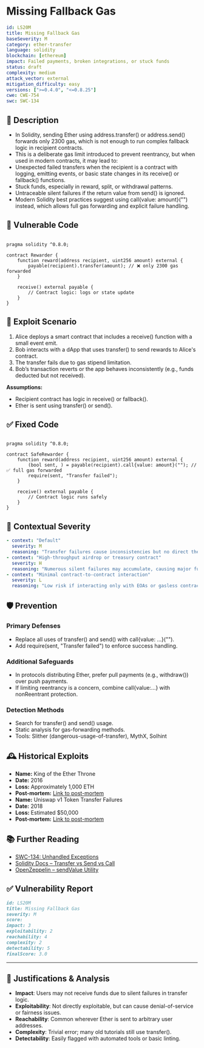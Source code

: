 # Missing Fallback Gas

```YAML
id: LS20M
title: Missing Fallback Gas 
baseSeverity: M
category: ether-transfer
language: solidity
blockchain: [ethereum]
impact: Failed payments, broken integrations, or stuck funds
status: draft
complexity: medium
attack_vector: external
mitigation_difficulty: easy
versions: [">=0.4.0", "<=0.8.25"]
cwe: CWE-754
swc: SWC-134
```

## 📝 Description

- In Solidity, sending Ether using address.transfer() or address.send() forwards only 2300 gas, which is not enough to run complex fallback logic in recipient contracts. 
- This is a deliberate gas limit introduced to prevent reentrancy, but when used in modern contracts, it may lead to:
- Unexpected failed transfers when the recipient is a contract with logging, emitting events, or basic state changes in its receive() or fallback() functions.
- Stuck funds, especially in reward, split, or withdrawal patterns.
- Untraceable silent failures if the return value from send() is ignored.
- Modern Solidity best practices suggest using call{value: amount}("") instead, which allows full gas forwarding and explicit failure handling.

## 🚨 Vulnerable Code

```solidity

pragma solidity ^0.8.0;

contract Rewarder {
    function reward(address recipient, uint256 amount) external {
        payable(recipient).transfer(amount); // ❌ only 2300 gas forwarded
    }

    receive() external payable {
        // Contract logic: logs or state update
    }
}
```

## 🧪 Exploit Scenario

1. Alice deploys a smart contract that includes a receive() function with a small event emit.
2. Bob interacts with a dApp that uses transfer() to send rewards to Alice's contract.
3. The transfer fails due to gas stipend limitation.
4. Bob’s transaction reverts or the app behaves inconsistently (e.g., funds deducted but not received).

**Assumptions:**

- Recipient contract has logic in receive() or fallback().
- Ether is sent using transfer() or send().

## ✅ Fixed Code

```solidity

pragma solidity ^0.8.0;

contract SafeRewarder {
    function reward(address recipient, uint256 amount) external {
        (bool sent, ) = payable(recipient).call{value: amount}(""); // ✅ full gas forwarded
        require(sent, "Transfer failed");
    }

    receive() external payable {
        // Contract logic runs safely
    }
}
```

## 🧭 Contextual Severity

```yaml
- context: "Default"
  severity: M
  reasoning: "Transfer failures cause inconsistencies but no direct theft."
- context: "High-throughput airdrop or treasury contract"
  severity: H
  reasoning: "Numerous silent failures may accumulate, causing major fund misallocation."
- context: "Minimal contract-to-contract interaction"
  severity: L
  reasoning: "Low risk if interacting only with EOAs or gasless contracts."
```

## 🛡️ Prevention

### Primary Defenses

- Replace all uses of transfer() and send() with call{value: ...}("").
- Add require(sent, "Transfer failed") to enforce success handling.

### Additional Safeguards

- In protocols distributing Ether, prefer pull payments (e.g., withdraw()) over push payments.
- If limiting reentrancy is a concern, combine call{value:...} with nonReentrant protection.

### Detection Methods

- Search for transfer() and send() usage.
- Static analysis for gas-forwarding methods.
- Tools: Slither (dangerous-usage-of-transfer), MythX, Solhint

## 🕰️ Historical Exploits

- **Name:** King of the Ether Throne 
- **Date:** 2016 
- **Loss:** Approximately 1,000 ETH  
- **Post-mortem:** [Link to post-mortem](https://ethereum-contract-security-techniques-and-tips.readthedocs.io/en/latest/known_attacks/) 
- **Name:** Uniswap v1 Token Transfer Failures 
- **Date:** 2018 
- **Loss:** Estimated $50,000  
- **Post-mortem:** [Link to post-mortem](https://stackoverflow.com/questions/74930609/solidity-fallback-function-gas-limit)
  
## 📚 Further Reading

- [SWC-134: Unhandled Exceptions](https://swcregistry.io/docs/SWC-134/) 
- [Solidity Docs – Transfer vs Send vs Call](https://docs.soliditylang.org/en/latest/security-considerations.html#use-call-value-where-appropriate) 
- [OpenZeppelin – sendValue Utility](https://docs.openzeppelin.com/contracts/4.x/api/utils#Address-sendValue-address-payable-uint256-) 
  
## ✅ Vulnerability Report 

```markdown
id: LS20M
title: Missing Fallback Gas 
severity: M
score:
impact: 3        
exploitability: 2 
reachability: 4 
complexity: 2  
detectability: 5  
finalScore: 3.0
```

---

## 📄 Justifications & Analysis

- **Impact**: Users may not receive funds due to silent failures in transfer logic.
- **Exploitability**: Not directly exploitable, but can cause denial-of-service or fairness issues.
- **Reachability**: Common wherever Ether is sent to arbitrary user addresses.
- **Complexity**: Trivial error; many old tutorials still use transfer().
- **Detectability**: Easily flagged with automated tools or basic linting.